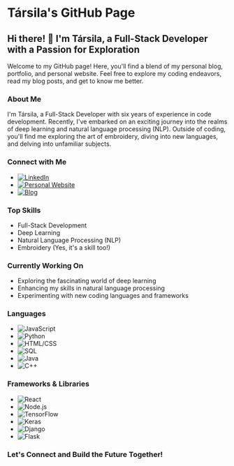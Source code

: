# Társila's GitHub Page

## Hi there! 👋 I'm Társila, a Full-Stack Developer with a Passion for Exploration

Welcome to my GitHub page! Here, you'll find a blend of my personal blog, portfolio, and personal website. Feel free to explore my coding endeavors, read my blog posts, and get to know me better.

### About Me
I'm Társila, a Full-Stack Developer with six years of experience in code development. Recently, I've embarked on an exciting journey into the realms of deep learning and natural language processing (NLP). Outside of coding, you'll find me exploring the art of embroidery, diving into new languages, and delving into unfamiliar subjects.

### Connect with Me
- [![LinkedIn](https://img.shields.io/badge/-LinkedIn-blue?style=flat-square&logo=LinkedIn&logoColor=white)](https://www.linkedin.com/in/your-linkedin-profile/)
- [![Personal Website](https://img.shields.io/badge/-Personal%20Website-brightgreen?style=flat-square&logo=Google%20Chrome&logoColor=white)](https://your-website.com/)
- [![Blog](https://img.shields.io/badge/-Blog-orange?style=flat-square&logo=Blogger&logoColor=white)](https://your-blog.com/)

### Top Skills
- Full-Stack Development
- Deep Learning
- Natural Language Processing (NLP)
- Embroidery (Yes, it's a skill too!)

### Currently Working On
- Exploring the fascinating world of deep learning
- Enhancing my skills in natural language processing
- Experimenting with new coding languages and frameworks

### Languages
- ![JavaScript](https://img.shields.io/badge/-JavaScript-yellow?style=flat-square&logo=JavaScript&logoColor=white)
- ![Python](https://img.shields.io/badge/-Python-blue?style=flat-square&logo=Python&logoColor=white)
- ![HTML/CSS](https://img.shields.io/badge/-HTML/CSS-orange?style=flat-square&logo=HTML5&logoColor=white)
- ![SQL](https://img.shields.io/badge/-SQL-lightgray?style=flat-square&logo=MySQL&logoColor=white)
- ![Java](https://img.shields.io/badge/-Java-red?style=flat-square&logo=Java&logoColor=white)
- ![C++](https://img.shields.io/badge/-C++-blue?style=flat-square&logo=C%2B%2B&logoColor=white)

### Frameworks & Libraries
- ![React](https://img.shields.io/badge/-React-blue?style=flat-square&logo=React&logoColor=white)
- ![Node.js](https://img.shields.io/badge/-Node.js-green?style=flat-square&logo=Node.js&logoColor=white)
- ![TensorFlow](https://img.shields.io/badge/-TensorFlow-orange?style=flat-square&logo=TensorFlow&logoColor=white)
- ![Keras](https://img.shields.io/badge/-Keras-orange?style=flat-square&logo=Keras&logoColor=white)
- ![Django](https://img.shields.io/badge/-Django-green?style=flat-square&logo=Django&logoColor=white)
- ![Flask](https://img.shields.io/badge/-Flask-lightgray?style=flat-square&logo=Flask&logoColor=white)

### Let's Connect and Build the Future Together!
